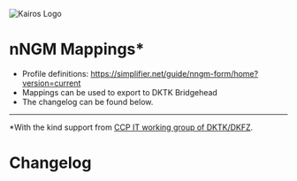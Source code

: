 ![Kairos Logo](https://www.kairos.de/app/uploads/kairos-logo-blue_iqvia.png "Kairos Logo")

nNGM Mappings*
======================

* Profile definitions: https://simplifier.net/guide/nngm-form/home?version=current
* Mappings can be used to export to DKTK Bridgehead
* The changelog can be found below.

---
*With the kind support from  [CCP IT working group of DKTK/DKFZ](https://dktk.dkfz.de/en/clinical-platform/working-groups-partners/ccp-it).

# Changelog
